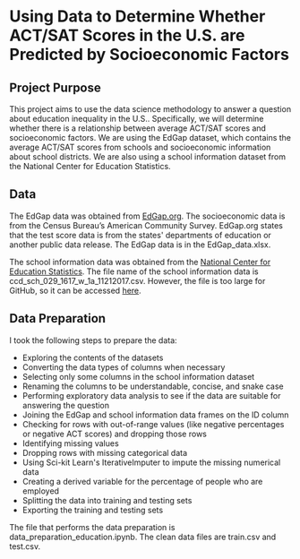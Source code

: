 # Using Data to Determine Whether ACT/SAT Scores in the U.S. are Predicted by Socioeconomic Factors

## Project Purpose
This project aims to use the data science methodology to answer a question about education inequality in the U.S.. Specifically, we will determine whether there is a relationship between average ACT/SAT scores and socioeconomic factors. We are using the EdGap dataset, which contains the average ACT/SAT scores from schools and socioeconomic information about school districts. We are also using a school information dataset from the National Center for Education Statistics. 

## Data
The EdGap data was obtained from [EdGap.org](https://www.edgap.org/#4/37.68/-95.98). The socioeconomic data is from the Census Bureau’s American Community Survey. EdGap.org states that the test score data is from the states' departments of education or another public data release. The EdGap data is in the EdGap_data.xlsx. 

The school information data was obtained from the [National Center for Education Statistics](https://nces.ed.gov/ccd/pubschuniv.asp). The file name of the school information data is ccd_sch_029_1617_w_1a_11212017.csv. However, the file is too large for GitHub, so it can be accessed [here](https://drive.usercontent.google.com/u/0/uc?id=1HvW2w-o2XZzCm4KTvnb1Bb3BvoAa14BP&export=download).

## Data Preparation
I took the following steps to prepare the data:
- Exploring the contents of the datasets
- Converting the data types of columns when necessary
- Selecting only some columns in the school information dataset
- Renaming the columns to be understandable, concise, and snake case
- Performing exploratory data analysis to see if the data are suitable for answering the question
- Joining the EdGap and school information data frames on the ID column
- Checking for rows with out-of-range values (like negative percentages or negative ACT scores) and dropping those rows
- Identifying missing values
- Dropping rows with missing categorical data
- Using Sci-kit Learn's IterativeImputer to impute the missing numerical data
- Creating a derived variable for the percentage of people who are employed
- Splitting the data into training and testing sets
- Exporting the training and testing sets

The file that performs the data preparation is data_preparation_education.ipynb. The clean data files are train.csv and test.csv.
